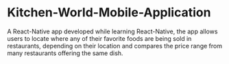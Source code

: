 # Kitchen-World-Mobile-Application
A React-Native app developed while learning React-Native, the app allows users to locate where any of their favorite foods are being sold in restaurants, depending on their location and compares the price range from many restaurants offering the same dish.
